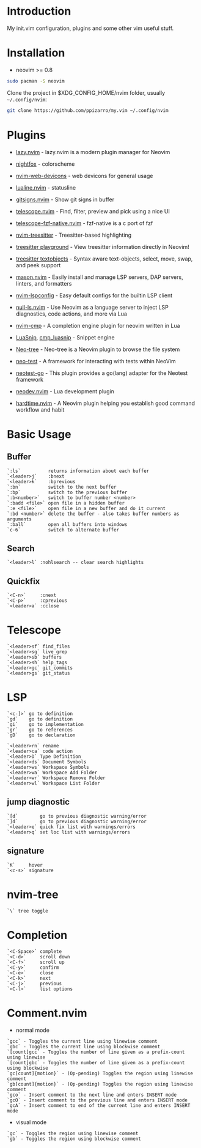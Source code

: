 # Introduction

My init.vim configuration, plugins and some other vim useful stuff.

# Installation

 - neovim >= 0.8
```bash
sudo pacman -S neovim
```

Clone the project in $XDG_CONFIG_HOME/nvim folder, usually `~/.config/nvim`:

```bash
git clone https://github.com/ppizarro/my.vim ~/.config/nvim
```

# Plugins

- [lazy.nvim](https://github.com/folke/lazy.nvim) - lazy.nvim is a modern plugin manager for Neovim

- [nightfox](https://github.com/EdenEast/nightfox.nvim) - colorscheme

- [nvim-web-devicons](https://github.com/kyazdani42/nvim-web-devicons) - web devicons for general usage

- [lualine.nvim](https://github.com/hoob3rt/lualine.nvim) - statusline

- [gitsigns.nvim](https://github.com/lewis6991/gitsigns.nvim) - Show git signs in buffer

- [telescope.nvim](https://github.com/nvim-lua/telescope.nvim) - Find, filter, preview and pick using a nice UI
- [telescope-fzf-native.nvim](https://github.com/nvim-telescope/telescope-fzf-native.nvim) - fzf-native is a c port of fzf 

- [nvim-treesitter](https://github.com/nvim-treesitter/nvim-treesitter) - Treesitter-based highlighting 
- [treesitter playground](https://github.com/nvim-treesitter/playground) - View treesitter information directly in Neovim!
- [treesitter textobjects](https://github.com/nvim-treesitter/nvim-treesitter-textobjects) - Syntax aware text-objects, select, move, swap, and peek support

- [mason.nvim](https://github.com/williamboman/mason.nvim) - Easily install and manage LSP servers, DAP servers, linters, and formatters
- [nvim-lspconfig](https://github.com/neovim/nvim-lspconfig) - Easy default configs for the builtin LSP client
- [null-ls.nvim](https://github.com/nvimtools/none-ls.nvim) - Use Neovim as a language server to inject LSP diagnostics, code actions, and more via Lua

- [nvim-cmp](https://github.com/hrsh7th/nvim-cmp) - A completion engine plugin for neovim written in Lua
- [LuaSnip](https://github.com/L3MON4D3/LuaSnip), [cmp_luasnip](https://github.com/saadparwaiz1/cmp_luasnip) - Snippet engine

- [Neo-tree](https://github.com/nvim-neo-tree/neo-tree.nvim) -  Neo-tree is a Neovim plugin to browse the file system

- [neo-test](https://github.com/nvim-neotest/neotest) - A framework for interacting with tests within NeoVim
- [neotest-go](https://github.com/nvim-neotest/neotest-go) - This plugin provides a go(lang) adapter for the Neotest framework

- [neodev.nvim](https://github.com/folke/neodev.nvim) - Lua development plugin

- [hardtime.nvim](https://github.com/m4xshen/hardtime.nvim) - A Neovim plugin helping you establish good command workflow and habit

# Basic Usage

## Buffer
```help
`:ls`          returns information about each buffer
`<leader>j`    :bnext
`<leader>k`    :bprevious
`:bn`          switch to the next buffer
`:bp`          switch to the previous buffer
`:b<number>`   switch to buffer number <number>
`:badd <file>` open file in a hidden buffer
`:e <file>`    open file in a new buffer and do it current
`:bd <number>` delete the buffer - also takes buffer numbers as arguments
`:ball`        open all buffers into windows
`c-6`          switch to alternate buffer
```

## Search
```help
`<leader>l` :nohlsearch -- clear search highlights
```

## Quickfix
```help
`<C-n>`     :cnext
`<C-p>`     :cprevious
`<leader>a` :cclose
```

# Telescope
```help
`<leader>sf` find_files
`<leader>sg` live_grep
`<leader>sb` buffers
`<leader>sh` help_tags
`<leader>gc` git_commits
`<leader>gs` git_status
```

# LSP
```help
`<c-]>` go to definition
`gd`    go to definition
`gi`    go to implementation
`gr`    go to references
`gD`    go to declaration

`<leader>rn` rename
`<leader>ca` code action
`<leader>D` Type Definition
`<leader>ds` Document Symbols
`<leader>ws` Workspace Symbols
`<leader>wa` Workspace Add Folder
`<leader>wr` Workspace Remove Folder
`<leader>wl` Workspace List Folder
```

## jump diagnostic
```help
`[d`        go to previous diagnostic warning/error
`]d`        go to previous diagnostic warning/error
`<leader>e` quick fix list with warnings/errors
`<leader>q` set loc list with warnings/errors
```

## signature
```help
`K`     hover
`<c-s>` signature
```

# nvim-tree
```help
`\` tree toggle
```

# Completion
```help
`<C-Space>` complete
`<C-d>`     scroll down
`<C-f>`     scroll up
`<C-y>`     confirm
`<C-e>`     close
`<C-k>`     next
`<C-j>`     previous
`<C-l>`     list options
```

# Comment.nvim
 - normal mode

```help
`gcc` - Toggles the current line using linewise comment
`gbc` - Toggles the current line using blockwise comment
`[count]gcc` - Toggles the number of line given as a prefix-count using linewise
`[count]gbc` - Toggles the number of line given as a prefix-count using blockwise
`gc[count]{motion}` - (Op-pending) Toggles the region using linewise comment
`gb[count]{motion}` - (Op-pending) Toggles the region using linewise comment
`gco` - Insert comment to the next line and enters INSERT mode
`gcO` - Insert comment to the previous line and enters INSERT mode
`gcA` - Insert comment to end of the current line and enters INSERT mode
```

 - visual mode
```help
`gc` - Toggles the region using linewise comment
`gb` - Toggles the region using blockwise comment
```
